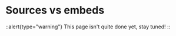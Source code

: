 # Sources vs embeds

::alert{type="warning"}
This page isn't quite done yet, stay tuned!
::

<!--
TODO
- How do sources and embeds differ
- How do sources and embeds interact
-->
